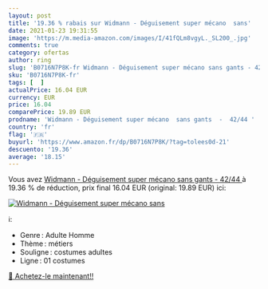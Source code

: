 ```yaml
---
layout: post
title: '19.36 % rabais sur Widmann - Déguisement super mécano  sans'
date: 2021-01-23 19:31:55
image: 'https://m.media-amazon.com/images/I/41fQLm8vgyL._SL200_.jpg'
comments: true
category: ofertas
author: ring
slug: 'B0716N7P8K-fr Widmann - Déguisement super mécano sans gants - 42/44'
sku: 'B0716N7P8K-fr'
tags: [  ]
actualPrice: 16.04 EUR
currency: EUR
price: 16.04
comparePrice: 19.89 EUR
prodname: 'Widmann - Déguisement super mécano  sans gants  -  42/44 '
country: 'fr'
flag: '🇫🇷'
buyurl: 'https://www.amazon.fr/dp/B0716N7P8K/?tag=tolees0d-21'
descuento: '19.36'
average: '18.15'
---
```


Vous avez [Widmann - Déguisement super mécano  sans gants  -  42/44 ](https://www.amazon.fr/dp/B0716N7P8K/?tag=tolees0d-21)  à  19.36 % de réduction, prix final  16.04 EUR (original: 19.89 EUR) ici:

[![Widmann - Déguisement super mécano  sans](https://m.media-amazon.com/images/I/41fQLm8vgyL._SL200_.jpg)](https://www.amazon.fr/dp/B0716N7P8K/?tag=tolees0d-21)

ℹ️:

- Genre : Adulte Homme
- Thème : métiers
- Souligne : costumes adultes
- Ligne : 01 costumes

[🛒 Achetez-le maintenant!!](https://www.amazon.fr/dp/B0716N7P8K/?tag=tolees0d-21)
